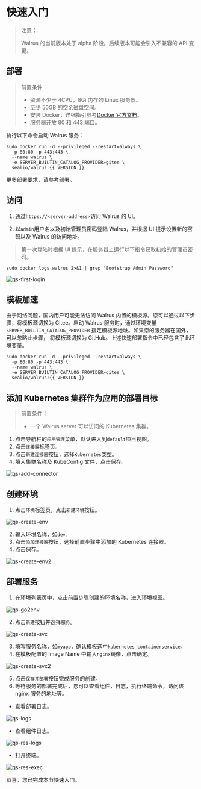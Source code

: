 # 快速入门

> 注意：
>
> Walrus 的当前版本处于 alpha 阶段。后续版本可能会引入不兼容的 API 变更。

## 部署

> 前置条件：
>
> - 资源不少于 4CPU，8Gi 内存的 Linux 服务器。
> - 至少 50GB 的空余磁盘空间。
> - 安装 Docker，详细指引参考[Docker 官方文档](https://docs.docker.com/)。
> - 服务器开放 80 和 443 端口。

执行以下命令启动 Walrus 服务：

```shell
sudo docker run -d --privileged --restart=always \
  -p 80:80 -p 443:443 \
  --name walrus \
  -e SERVER_BUILTIN_CATALOG_PROVIDER=gitee \
  sealio/walrus:{{ VERSION }}
```

更多部署要求，请参考[部署](/deploy/standalone)。

## 访问

1. 通过`https://<server-address>`访问 Walrus 的 UI。

2. 以`admin`用户名以及初始管理员密码登陆 Walrus，并根据 UI 提示设置新的密码以及 Walrus 的访问地址。

> 第一次登陆时根据 UI 提示，在服务器上运行以下指令获取初始的管理员密码。

```shell
sudo docker logs walrus 2>&1 | grep "Bootstrap Admin Password"
```

![qs-first-login](/img/v0.4.0/quickstart/qs-first-login.png)

## 模板加速

由于网络问题，国内用户可能无法访问 Walrus 内置的模板源。您可以通过以下步骤，将模板源切换为 Gitee。启动 Walrus 服务时，通过环境变量 `SERVER_BUILTIN_CATALOG_PROVIDER` 指定模板源地址。如果您的服务器在国外，可以忽略此步骤， 将模板源切换为 GitHub。上述快速部署指令中已经包含了此环境变量。

```shell
sudo docker run -d --privileged --restart=always \
  -p 80:80 -p 443:443 \
  --name walrus \
  -e SERVER_BUILTIN_CATALOG_PROVIDER=gitee \
  sealio/walrus:{{ VERSION }}
```

## 添加 Kubernetes 集群作为应用的部署目标

> 前置条件：
>
> - 一个 Walrus server 可以访问的 Kubernetes 集群。

1. 点击导航栏的`应用管理`菜单，默认进入到`default`项目视图。
2. 点击`连接器`标签页。
3. 点击`新建连接器`按钮，选择`Kubernetes`类型。
4. 填入集群名称及 KubeConfig 文件，点击保存。

![qs-add-connector](/img/v0.4.0/quickstart/qs-add-connector.png)

## 创建环境

1. 点击`环境`标签页，点击`新建环境`按钮。

![qs-create-env](/img/v0.4.0/quickstart/qs-create-env.png)

2. 输入环境名称，如`dev`。
3. 点击`添加连接器`按钮，选择前置步骤中添加的 Kubernetes 连接器。
4. 点击保存。

![qs-create-env2](/img/v0.4.0/quickstart/qs-create-env2.png)

## 部署服务

1. 在环境列表页中，点击前置步骤创建的环境名称，进入环境视图。

![qs-go2env](/img/v0.4.0/quickstart/qs-go2env.png)

2. 点击`新建`按钮并选择`服务`。

![qs-create-svc](/img/v0.4.0/quickstart/qs-create-svc.png)

3. 填写服务名称，如`myapp`，确认模板选中`kubernetes-containerservice`。
4. 在模板配置的 Image Name 中输入`nginx`镜像，点击确定。

![qs-create-svc2](/img/v0.4.0/quickstart/qs-create-svc2.png)

5. 点击`保存并部署`按钮完成服务的创建。
6. 等待服务的部署完成后，您可以查看组件，日志，执行终端命令，访问该 nginx 服务的地址等。

- 查看部署日志。

![qs-logs](/img/v0.4.0/quickstart/qs-logs.png)

- 查看组件日志。

![qs-res-logs](/img/v0.4.0/quickstart/qs-res-logs.png)

- 打开终端。

![qs-res-exec](/img/v0.4.0/quickstart/qs-res-exec.png)

恭喜，您已完成本节快速入门。
